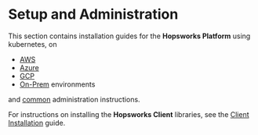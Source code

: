 # Setup and Administration

This section contains installation guides for the **Hopsworks Platform** using kubernetes, on 

- [AWS](aws/getting_started.md)
- [Azure](azure/getting_started.md)
- [GCP](gcp/getting_started.md)
- [On-Prem](on_prem/hopsworks_installer.md) environments

and [common](admin/index.md) administration instructions.

For instructions on installing the **Hopsworks Client** libraries, see the [Client Installation](../user_guides/client_installation/index.md) guide.

